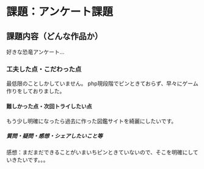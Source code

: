 # 課題：アンケート課題
## 課題内容（どんな作品か）
好きな恐竜アンケート...
​
### 工夫した点・こだわった点
最低限のことしかしていません。
php現段階でピンときておらず、早々にゲーム作りをしておりました。
​
#### 難しかった点・次回トライしたい点
もう少し明確になったら過去に作った図鑑サイトを綺麗にしたいです。

##### 質問・疑問・感想・シェアしたいこと等
感想：まだまだできることがいまいちピンときていないので、そこを明確にしていきたいです。。。
